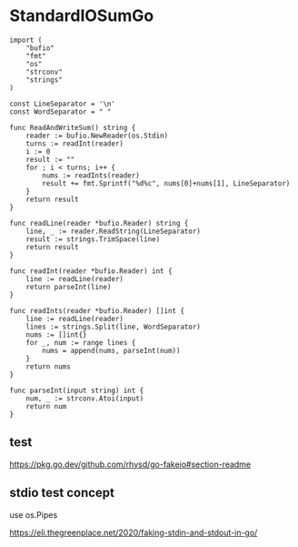 # StandardIOSumGo

```golang
import (
	"bufio"
	"fmt"
	"os"
	"strconv"
	"strings"
)

const LineSeparator = '\n'
const WordSeparator = " "

func ReadAndWriteSum() string {
	reader := bufio.NewReader(os.Stdin)
	turns := readInt(reader)
	i := 0
	result := ""
	for ; i < turns; i++ {
		nums := readInts(reader)
		result += fmt.Sprintf("%d%c", nums[0]+nums[1], LineSeparator)
	}
	return result
}

func readLine(reader *bufio.Reader) string {
	line, _ := reader.ReadString(LineSeparator)
	result := strings.TrimSpace(line)
	return result
}

func readInt(reader *bufio.Reader) int {
	line := readLine(reader)
	return parseInt(line)
}

func readInts(reader *bufio.Reader) []int {
	line := readLine(reader)
	lines := strings.Split(line, WordSeparator)
	nums := []int{}
	for _, num := range lines {
		nums = append(nums, parseInt(num))
	}
	return nums
}

func parseInt(input string) int {
	num, _ := strconv.Atoi(input)
	return num
}
```


## test

https://pkg.go.dev/github.com/rhysd/go-fakeio#section-readme

## stdio test concept

use os.Pipes

https://eli.thegreenplace.net/2020/faking-stdin-and-stdout-in-go/